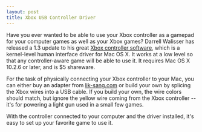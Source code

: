 ```yaml
---
layout: post
title: Xbox USB Controller Driver
---
```


Have you ever wanted to be able to use your Xbox controller as a gamepad for your computer games as well as your Xbox games? Darrell Walisser has released a 1.3 update to his great [Xbox controller software](http://homepage.mac.com/walisser/xboxhiddriver/), which is a kernel-level human interface driver for Mac OS X. It works at a low level so that any controller-aware game will be able to use it. It requires Mac OS X 10.2.6 or later, and is $5 shareware.

For the task of physically connecting your Xbox controller to your Mac, you can either buy an adapter from [lik-sang.com](http://www.lik-sang.com/info.php?category=163&products_id=2701&likref=macHID) or build your own by splicing the Xbox wires into a USB cable. If you build your own, the wire colors should match, but ignore the yellow wire coming from the Xbox controller -- it's for powering a light gun used in a small few games.

With the controller connected to your computer and the driver installed, it's easy to set up your favorite game to use it.
